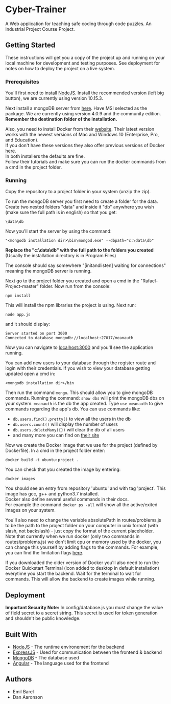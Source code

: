 # Cyber-Trainer

A Web application for teaching safe coding through code puzzles.
An Industrial Project Course Project. 

## Getting Started

These instructions will get you a copy of the project up and running on your local machine for development and testing purposes. See deployment for notes on how to deploy the project on a live system.

### Prerequisites

You'll first need to install [NodeJS](https://nodejs.org/en/). Install the recommended version (left big button), we are currently using version 10.15.3.

Next install a mongoDB server from [here](https://www.mongodb.com/download-center/community). Have MSI selected as the package. We are currently using version 4.0.9 and the community edition. **Remember the destination folder of the installation.**

Also, you need to install Docker from their [website](https://www.docker.com/products/docker-desktop). Their latest version works with the newest versions of Mac and Windows 10 (Enterprise, Pro, and Education).  
If you don't have these versions they also offer previous versions of Docker [here](https://docs.docker.com/toolbox/overview/).  
In both installers the defaults are fine.  
Follow their tutorials and make sure you can run the docker commands from a cmd in the project folder.  

### Running

Copy the repository to a project folder in your system (unzip the zip). 

To run the mongoDB server you first need to create a folder for the data.
Create two nested folders "data" and inside it "db" anywhere you wish (make sure the full path is in english) so that you get:
```
\data\db
```
Now you'll start the server by using the command:
```
"<mongodb installation dir>\bin\mongod.exe" --dbpath="c:\data\db"
```
**Replace the "c:\data\db" with the full path to the folders you created**
(Usually the installation directory is in Program Files)

The console should say somewhere "\[initandlisten\] waiting for connections" meaning the mongoDB server is running.

Next go to the project folder you created and open a cmd in the "Rafael-Project-master" folder.
Now run from the console:
```
npm install
```
This will install the npm libraries the project is using. Next run:
```
node app.js
```
and it should display:
```
Server started on port 3000
Connected to database mongodb://localhost:27017/meanauth
```
Now you can navigate to [localhost:3000](http://localhost:3000) and you'll see the application running.

You can add new users to your database through the register route and login with their credentials.
If you wish to view your database getting updated open a cmd in:
```
<mongodb installation dir>/bin
```
Then run the command `mongo`. This should allow you to give mongoDB commands.
Running the command: `show dbs` will print the mongoDB dbs on your system. `meanauth` is the db the app created.
Type `use meanauth` to give commands regarding the app's db.
You can use commands like:
* `db.users.find().pretty()` to view all the users in the db
* `db.users.count()` will display the number of users
* `db.users.deleteMany({})` will clear the db of all users
* and many more you can find on [their site](https://docs.mongodb.com/manual/mongo/)

Now we create the Docker image that we use for the project (defined by Dockerfile). In a cmd in the project folder enter:  
```
docker build -t ubuntu:project .
```
You can check that you created the image by entering:  
```
docker images
````
You should see an entry from repository 'ubuntu' and with tag 'project'. This image has gcc, g++ and python3.7 installed.  
Docker also define several useful commands in their docs.  
For example the command ```docker ps -all``` will show all the active/exited images on your system.

You'll also need to change the variable absolutePath in routes/problems.js to be the path to the project folder on your computer in unix format (with slash, not backslash) - just copy the format of the current placeholder.  
Note that currently when we run docker (only two commands in routes/problems.js) we don't limit cpu or memory used by the docker, you can change this yourself by adding flags to the commands. For example, you can find the limitation flags [here](https://docs.docker.com/config/containers/resource_constraints/).

If you downloaded the older version of Docker you'll also need to run the Docker Quickstart Terminal (icon added to desktop in default installation) everytime you start the backend. Wait for the terminal to wait for commands. This will allow the backend to create images while running.

## Deployment

**Important Security Note:** In config/database.js you must change the value of field secret to a secret string. This secret is used for token generation and shouldn't be public knowledge.

## Built With

* [NodeJS](https://nodejs.org/en/docs/) - The runtime environement for the backend
* [ExpressJS](https://expressjs.com/) - Used for communication between the frontend & backend
* [MongoDB](https://www.mongodb.com/) - The database used
* [Angular](https://angular.io/docs/) - The language used for the frontend

## Authors

* Emil Barel
* Dan Aaronson


